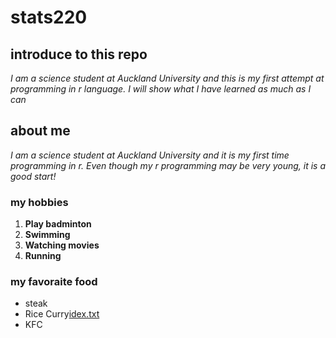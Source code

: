 # stats220

## introduce to this repo
*I am a science student at Auckland University and this is my first attempt at programming in r language. I will show what I have learned as much as I can*

## about me
*I am a science student at Auckland University and it is my first time programming in r. Even though my r programming may be very young, it is a good start!*

### my hobbies
1. **Play badminton**
2. **Swimming**
3. **Watching movies**
4. **Running**

### my favoraite food
- steak
- Rice Curry[idex.txt](https://www.recipetineats.com/chicken-curry/)
- KFC




